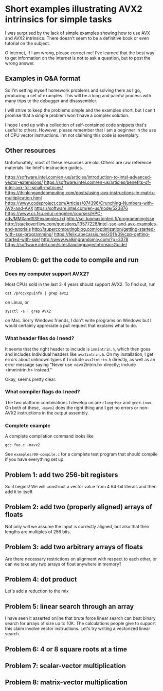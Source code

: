 # Short examples illustrating AVX2 intrinsics for simple tasks

I was surprised by the lack of simple examples showing how to use AVX
and AVX2 intrinsics. There doesn't seem to be a definitive book or
even tutorial on the subject.

O Internet, if I am wrong, please correct me! I've learned that the
best way to get information on the internet is not to ask a question,
but to post the wrong answer.

## Examples in Q&A format

So I'm setting myself homework problems and solving them as I go,
producing a set of examples. This will be a long and painful process
with many trips to the debugger and disassembler.

I will strive to keep the problems simple and the examples short, but
I can't promise that a simple problem won't have a complex solution.

I hope I end up with a collection of self-contained code snippets
that's useful to others. However, please remember that I am a beginner
in the use of CPU vector instructions. I'm not claiming this code is
exemplary.

## Other resources

Unfortunately, most of these resources are old. Others are raw
reference materials like Intel's instruction guides.

https://software.intel.com/en-us/articles/introduction-to-intel-advanced-vector-extensions/
https://software.intel.com/en-us/articles/benefits-of-intel-avx-for-small-matrices/
https://thinkingandcomputing.com/posts/using-avx-instructions-in-matrix-multiplication.html
https://www.codeproject.com/Articles/874396/Crunching-Numbers-with-AVX-and-AVX
https://software.intel.com/en-us/node/523876
https://www.cs.fsu.edu/~engelen/courses/HPC-adv/MMXandSSEexamples.txt
http://sci.tuomastonteri.fi/programming/sse
http://stackoverflow.com/questions/13577226/intel-sse-and-avx-examples-and-tutorials
http://supercomputingblog.com/optimization/getting-started-with-sse-programming/
https://felix.abecassis.me/2011/09/cpp-getting-started-with-sse/
http://www.walkingrandomly.com/?p=3378
https://software.intel.com/sites/landingpage/IntrinsicsGuide/

## Problem 0: get the code to compile and run

### Does my computer support AVX2?

Most CPUs sold in the last 3-4 years should support AVX2. To find out, run

`cat /proc/cpuinfo | grep avx2`

on Linux, or

`sysctl -a | grep AVX2`

on Mac. Sorry Windows friends, I don't write programs on Windows but I
would certainly appreciate a pull request that explains what to do.

### What header files do I need?

It seems that the right header to include is `immintrin.h`, which then
goes and includes individual headers like `avx2intrin.h`. On my
installation, I get errors about unknown types if I include
`avx2intrin.h` directly, as well as an error message saying "Never use
\<avx2intrin.h\> directly; include \<immintrin.h\> instead."

Okay, seems pretty clear.

### What compiler flags do I need?

The two platform combinations I develop on are `clang+Mac` and
`gcc+Linux`. On both of these, `-mavx2` does the right thing and I get
no errors or non-AVX2 instructions in the output assembly.

### Complete example

A complete compilation command looks like

`gcc foo.c -mavx2`

See `examples/00-compile.c` for a complete test program that should
compile if you have everything set up.

## Problem 1: add two 256-bit registers

So it begins! We will construct a vector value from 4 64-bit literals
and then add it to itself.

## Problem 2: add two (properly aligned) arrays of floats

Not only will we assume the input is correctly aligned, but also that
their lengths are multiples of 256 bits.

## Problem 3: add two arbitrary arrays of floats

Are there necessary restrictions on alignment with respect to each
other, or can we take any two arrays of float anywhere in memory?

## Problem 4: dot product

Let's add a reduction to the mix

## Problem 5: linear search through an array

I have seen it asserted online that brute force linear search can beat
binary search for arrays of size up to 10K. The calculations people
give to support this claim involve vector instructions. Let's try
writing a vectorized linear search.

## Problem 6: 4 or 8 square roots at a time

## Problem 7: scalar-vector multiplication

## Problem 8: matrix-vector multiplication

